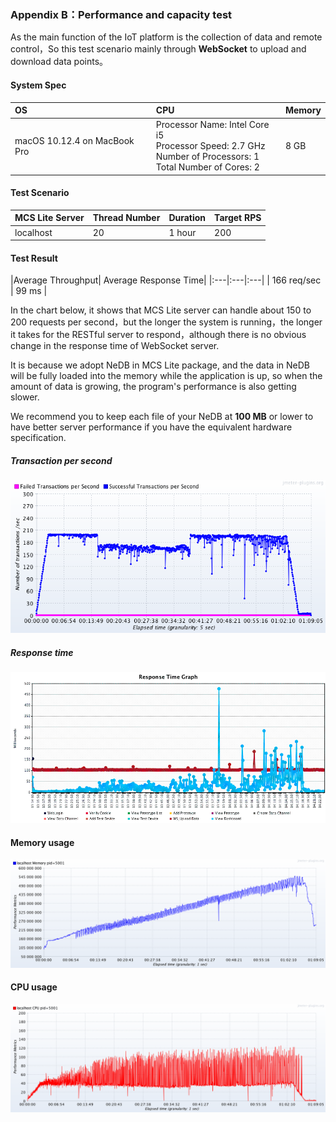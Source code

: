 ### Appendix B：Performance and capacity test
As the main function of the IoT platform is the collection of data and remote control，So this test scenario mainly through **WebSocket** to upload and download data points。

#### System Spec
| OS | CPU | Memory |
| :--- | :--- | :--- |
|macOS 10.12.4 on MacBook Pro|Processor Name: Intel Core i5<br/> Processor Speed: 2.7 GHz<br> Number of Processors: 1</br> Total Number of Cores: 2</br>|8 GB|

#### Test Scenario
| MCS Lite Server | Thread Number | Duration | Target RPS | 
| :-------------- | :------------ | :-------- | :--------- | 
|localhost| 20 | 1 hour | 200 |

#### Test Result
|Average Throughput| Average Response Time|
|:---|:---|:---|
| 166 req/sec | 99 ms |

In the chart below, it shows that MCS Lite server can handle about 150 to 200 requests per second，but the longer the system is running，the longer it takes for the RESTful server to respond，although there is no obvious change in the response time of  WebSocket server. 

It is because we adopt NeDB in MCS Lite package, and the data in NeDB will be fully loaded into the memory while the application is up, so when the amount of data is growing, the program's performance is also getting slower.

We recommend you to keep each file of your NeDB at **100 MB** or lower to have better server performance if you have the equivalent hardware specification.



##### Transaction per second
![](../assets/Transaction_per_second.png)

##### Response time
![](../assets/Response_time_graph.png)

#### Memory usage
![](../assets/Memory_usage.png)

#### CPU usage
![](../assets/CPU_usage.png)